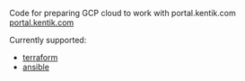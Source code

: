 Code for preparing GCP cloud to work with portal.kentik.com [portal.kentik.com](https://portal.kentik.com)

Currently supported:
* [terraform](terraform/module)
* [ansible](ansible/roles)

